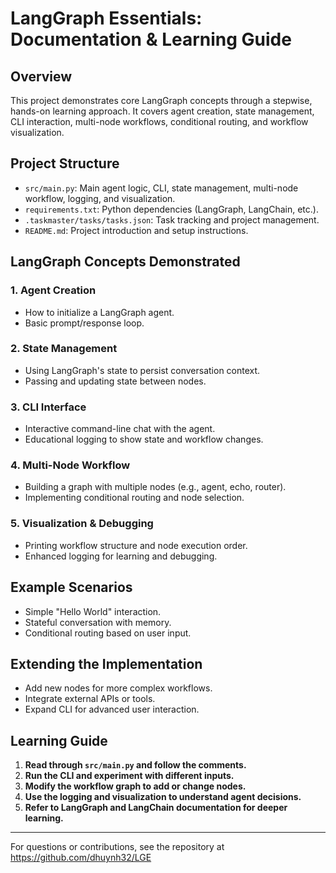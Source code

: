 # LangGraph Essentials: Documentation & Learning Guide

## Overview
This project demonstrates core LangGraph concepts through a stepwise, hands-on learning approach. It covers agent creation, state management, CLI interaction, multi-node workflows, conditional routing, and workflow visualization.

## Project Structure
- `src/main.py`: Main agent logic, CLI, state management, multi-node workflow, logging, and visualization.
- `requirements.txt`: Python dependencies (LangGraph, LangChain, etc.).
- `.taskmaster/tasks/tasks.json`: Task tracking and project management.
- `README.md`: Project introduction and setup instructions.

## LangGraph Concepts Demonstrated
### 1. Agent Creation
- How to initialize a LangGraph agent.
- Basic prompt/response loop.

### 2. State Management
- Using LangGraph's state to persist conversation context.
- Passing and updating state between nodes.

### 3. CLI Interface
- Interactive command-line chat with the agent.
- Educational logging to show state and workflow changes.

### 4. Multi-Node Workflow
- Building a graph with multiple nodes (e.g., agent, echo, router).
- Implementing conditional routing and node selection.

### 5. Visualization & Debugging
- Printing workflow structure and node execution order.
- Enhanced logging for learning and debugging.

## Example Scenarios
- Simple "Hello World" interaction.
- Stateful conversation with memory.
- Conditional routing based on user input.

## Extending the Implementation
- Add new nodes for more complex workflows.
- Integrate external APIs or tools.
- Expand CLI for advanced user interaction.

## Learning Guide
1. **Read through `src/main.py` and follow the comments.**
2. **Run the CLI and experiment with different inputs.**
3. **Modify the workflow graph to add or change nodes.**
4. **Use the logging and visualization to understand agent decisions.**
5. **Refer to LangGraph and LangChain documentation for deeper learning.**

---

For questions or contributions, see the repository at https://github.com/dhuynh32/LGE
